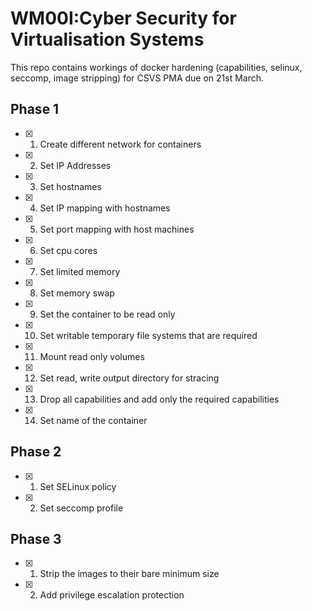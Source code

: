 # WM00I:Cyber Security for Virtualisation Systems
This repo contains workings of docker hardening (capabilities, selinux, seccomp, image stripping) for CSVS PMA due on 21st March.

## Phase 1
- [x] 1. Create different network for containers
- [x] 2. Set IP Addresses
- [x] 3. Set hostnames
- [x] 4. Set IP mapping with hostnames
- [x] 5. Set port mapping with host machines
- [x] 6. Set cpu cores
- [x] 7. Set limited memory
- [x] 8. Set memory swap
- [x] 9. Set the container to be read only
- [x] 10. Set writable temporary file systems that are required
- [x] 11. Mount read only volumes
- [x] 12. Set read, write output directory for stracing
- [x] 13. Drop all capabilities and add only the required capabilities
- [x] 14. Set name of the container

## Phase 2
- [x] 1. Set SELinux policy
- [x] 2. Set seccomp profile

## Phase 3
- [x] 1. Strip the images to their bare minimum size
- [x] 2. Add privilege escalation protection